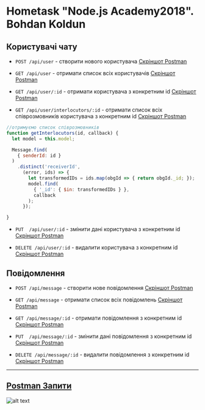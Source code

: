 # Hometask "Node.js Academy2018". Bohdan Koldun

## Користувачі чату

* `POST /api/user` - створити нового користувача [Скріншот Postman](http://prntscr.com/k6gpwv)

* `GET /api/user` - отримати список всіх користувачів [Скріншот Postman](http://prntscr.com/k6gqsz)

* `GET /api/user/:id` - отримати користувача з конкретним id [Скріншот Postman](http://prntscr.com/k6grjj)

* `GET /api/user/interlocutors/:id` - отримати список всіх співрозмовників користувача з конкретним id [Скріншот Postman](http://prntscr.com/k6gsud)


```javascript
//отримуємо список співрозмовників
function getInterlocutors(id, callback) {
  let model = this.model;

  Message.find(
    { senderId: id }
  )
    .distinct('receiverId',
      (error, ids) => {
        let transformedIDs = ids.map(obgId => { return obgId._id; });
        model.find(
          { '_id': { $in: transformedIDs } },
          callback
        );
      });

}
```

     
* `PUT  /api/user/:id` - змінити дані користувача з конкретним id [Скріншот Postman](http://prntscr.com/k6gtts)

* `DELETE /api/user/:id` - видалити користувача з конкретним id [Скріншот Postman](http://prntscr.com/k6gue3)


## Повідомлення

* `POST /api/message` - створити нове повідомлення [Скріншот Postman](http://prntscr.com/k6gxml)

* `GET /api/message` - отримати список всіх повідомлень [Скріншот Postman](http://prntscr.com/k6gy5b)

* `GET /api/message/:id` - отримати повідомлення з конкретним id [Скріншот Postman](http://prntscr.com/k6gyra)

     
* `PUT  /api/message/:id` - змінити дані повідомлення з конкретним id [Скріншот Postman](http://prntscr.com/k6hau1)

* `DELETE /api/message/:id` - видалити повідомлення з конкретним id [Скріншот Postman](http://prntscr.com/k6h0ho)


---
## [Postman Запити](https://documenter.getpostman.com/view/4815819/RWMCtpF1)


![alt text](https://res.cloudinary.com/postman/image/upload/w_152,h_56,c_fit,f_auto,t_team_logo/v1/team/768118b36f06c94b0306958b980558e6915839447e859fe16906e29d683976f0 "Postman")
